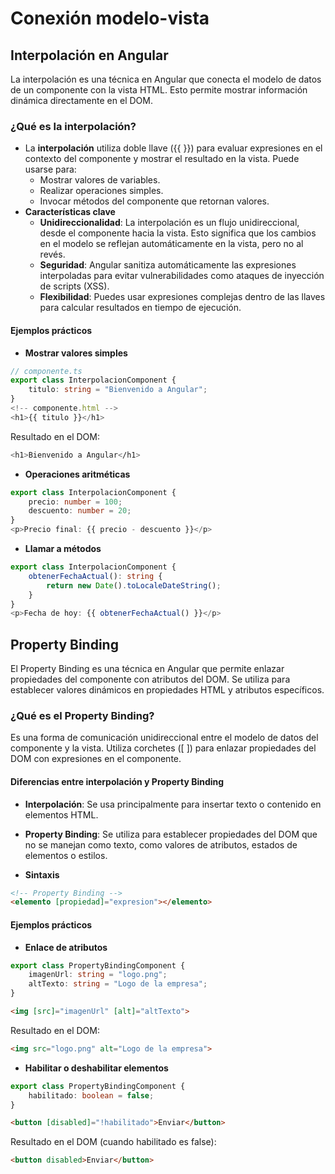 # Conexión modelo-vista

## Interpolación en Angular
La interpolación es una técnica en Angular que conecta el modelo de datos de un componente con la vista HTML. Esto permite mostrar información dinámica directamente en el DOM.

### ¿Qué es la interpolación?
- La **interpolación** utiliza doble llave ({{ }}) para evaluar expresiones en el contexto del componente y mostrar el resultado en la vista. Puede usarse para:
    - Mostrar valores de variables.
    - Realizar operaciones simples.
    - Invocar métodos del componente que retornan valores.
- **Características clave**
    - **Unidireccionalidad**: La interpolación es un flujo unidireccional, desde el componente hacia la vista. Esto significa que los cambios en el modelo se reflejan automáticamente en la vista, pero no al revés.
    - **Seguridad**: Angular sanitiza automáticamente las expresiones interpoladas para evitar vulnerabilidades como ataques de inyección de scripts (XSS).
    - **Flexibilidad**: Puedes usar expresiones complejas dentro de las llaves para calcular resultados en tiempo de ejecución.

#### Ejemplos prácticos
- **Mostrar valores simples**
```typescript
// componente.ts
export class InterpolacionComponent {
    titulo: string = "Bienvenido a Angular";
}
<!-- componente.html -->
<h1>{{ titulo }}</h1>
```

Resultado en el DOM:

```bash
<h1>Bienvenido a Angular</h1>
```

- **Operaciones aritméticas**
```typescript
export class InterpolacionComponent {
    precio: number = 100;
    descuento: number = 20;
}
<p>Precio final: {{ precio - descuento }}</p>
```

- **Llamar a métodos**
```typescript
export class InterpolacionComponent {  
    obtenerFechaActual(): string {  
        return new Date().toLocaleDateString();  
    }  
}
<p>Fecha de hoy: {{ obtenerFechaActual() }}</p>
```

## Property Binding
El Property Binding es una técnica en Angular que permite enlazar propiedades del componente con atributos del DOM. Se utiliza para establecer valores dinámicos en propiedades HTML y atributos específicos.

### ¿Qué es el Property Binding?
Es una forma de comunicación unidireccional entre el modelo de datos del componente y la vista. Utiliza corchetes ([ ]) para enlazar propiedades del DOM con expresiones en el componente.

#### Diferencias entre interpolación y Property Binding
- **Interpolación**: Se usa principalmente para insertar texto o contenido en elementos HTML.
- **Property Binding**: Se utiliza para establecer propiedades del DOM que no se manejan como texto, como valores de atributos, estados de elementos o estilos.

- **Sintaxis**
```html
<!-- Property Binding -->
<elemento [propiedad]="expresion"></elemento>
```

#### Ejemplos prácticos
- **Enlace de atributos**
```typescript
export class PropertyBindingComponent {  
    imagenUrl: string = "logo.png";  
    altTexto: string = "Logo de la empresa";  
}
```

```html
<img [src]="imagenUrl" [alt]="altTexto">
```

Resultado en el DOM:
```html
<img src="logo.png" alt="Logo de la empresa">
```

- **Habilitar o deshabilitar elementos**
```typescript
export class PropertyBindingComponent {  
    habilitado: boolean = false;  
}
```

```html
<button [disabled]="!habilitado">Enviar</button>
```

Resultado en el DOM (cuando habilitado es false):
```html
<button disabled>Enviar</button>
```